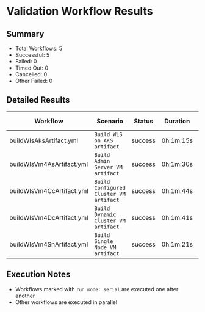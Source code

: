 # Validation Workflow Results

## Summary
- Total Workflows: 5
- Successful: 5
- Failed: 0
- Timed Out: 0
- Cancelled: 0
- Other Failed: 0

## Detailed Results

| Workflow | Scenario | Status | Duration | Run URL |
|----------|----------|---------|-----------|----------|
| buildWlsAksArtifact.yml | `Build WLS on AKS artifact` | success | 0h:1m:15s | [View Run](https://github.com/azure-javaee/weblogic-azure/actions/runs/16870159791) |
| buildWlsVm4AsArtifact.yml | `Build Admin Server VM artifact` | success | 0h:1m:30s | [View Run](https://github.com/azure-javaee/weblogic-azure/actions/runs/16870160785) |
| buildWlsVm4CcArtifact.yml | `Build Configured Cluster VM artifact` | success | 0h:1m:44s | [View Run](https://github.com/azure-javaee/weblogic-azure/actions/runs/16870161976) |
| buildWlsVm4DcArtifact.yml | `Build Dynamic Cluster VM artifact` | success | 0h:1m:41s | [View Run](https://github.com/azure-javaee/weblogic-azure/actions/runs/16870163202) |
| buildWlsVm4SnArtifact.yml | `Build Single Node VM artifact` | success | 0h:1m:21s | [View Run](https://github.com/azure-javaee/weblogic-azure/actions/runs/16870164563) |


## Execution Notes
- Workflows marked with `run_mode: serial` are executed one after another
- Other workflows are executed in parallel
